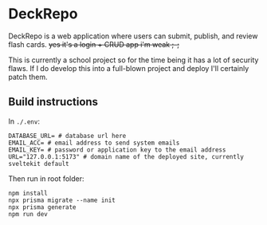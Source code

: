 # DeckRepo

DeckRepo is a web application where users can submit, publish, and review flash cards. ~~yes it's a login + CRUD app i'm weak ;-;~~

This is currently a school project so for the time being it has a lot of security flaws. If I do develop this into a full-blown project and deploy I'll certainly patch them.

## Build instructions

In `./.env`:
```
DATABASE_URL= # database url here
EMAIL_ACC= # email address to send system emails
EMAIL_KEY= # password or application key to the email address
URL="127.0.0.1:5173" # domain name of the deployed site, currently sveltekit default
```

Then run in root folder:
```
npm install
npx prisma migrate --name init
npx prisma generate
npm run dev
```
